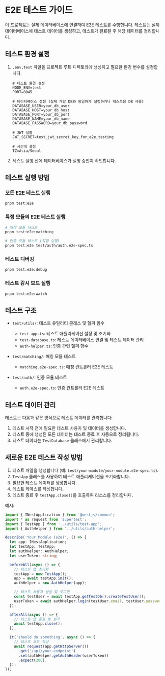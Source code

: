 # E2E 테스트 가이드

이 프로젝트는 실제 데이터베이스에 연결하여 E2E 테스트를 수행합니다. 테스트는 실제 데이터베이스에 테스트 데이터를 생성하고, 테스트가 완료된 후 해당 데이터를 정리합니다.

## 테스트 환경 설정

1. `.env.test` 파일을 프로젝트 루트 디렉토리에 생성하고 필요한 환경 변수를 설정합니다.
   ```
   # 테스트 환경 설정
   NODE_ENV=test
   PORT=8045

   # 데이터베이스 설정 (실제 개발 DB와 동일하게 설정하거나 테스트용 DB 사용)
   DATABASE_USER=your_db_user
   DATABASE_HOST=your_db_host
   DATABASE_PORT=your_db_port
   DATABASE_NAME=your_db_name
   DATABASE_PASSWORD=your_db_password

   # JWT 설정
   JWT_SECRET=test_jwt_secret_key_for_e2e_testing

   # 시간대 설정
   TZ=Asia/Seoul
   ```

2. 테스트 실행 전에 데이터베이스가 실행 중인지 확인합니다.

## 테스트 실행 방법

### 모든 E2E 테스트 실행
```bash
pnpm test:e2e
```

### 특정 모듈의 E2E 테스트 실행
```bash
# 매칭 모듈 테스트
pnpm test:e2e:matching

# 인증 모듈 테스트 (직접 실행)
pnpm test:e2e test/auth/auth.e2e-spec.ts
```

### 테스트 디버깅
```bash
pnpm test:e2e:debug
```

### 테스트 감시 모드 실행
```bash
pnpm test:e2e:watch
```

## 테스트 구조

- `test/utils/`: 테스트 유틸리티 클래스 및 헬퍼 함수
  - `test-app.ts`: 테스트 애플리케이션 설정 및 초기화
  - `test-database.ts`: 테스트 데이터베이스 연결 및 테스트 데이터 관리
  - `auth-helper.ts`: 인증 관련 헬퍼 함수

- `test/matching/`: 매칭 모듈 테스트
  - `matching.e2e-spec.ts`: 매칭 컨트롤러 E2E 테스트

- `test/auth/`: 인증 모듈 테스트
  - `auth.e2e-spec.ts`: 인증 컨트롤러 E2E 테스트

## 테스트 데이터 관리

테스트는 다음과 같은 방식으로 테스트 데이터를 관리합니다:

1. 테스트 시작 전에 필요한 테스트 사용자 및 데이터를 생성합니다.
2. 테스트 중에 생성된 모든 데이터는 테스트 종료 후 자동으로 정리됩니다.
3. 테스트 데이터는 `TestDatabase` 클래스에서 관리합니다.

## 새로운 E2E 테스트 작성 방법

1. 테스트 파일을 생성합니다 (예: `test/your-module/your-module.e2e-spec.ts`).
2. `TestApp` 클래스를 사용하여 테스트 애플리케이션을 초기화합니다.
3. 필요한 테스트 데이터를 생성합니다.
4. 테스트 케이스를 작성합니다.
5. 테스트 종료 후 `testApp.close()`를 호출하여 리소스를 정리합니다.

예시:
```typescript
import { INestApplication } from '@nestjs/common';
import * as request from 'supertest';
import { TestApp } from '../utils/test-app';
import { AuthHelper } from '../utils/auth-helper';

describe('Your Module (e2e)', () => {
  let app: INestApplication;
  let testApp: TestApp;
  let authHelper: AuthHelper;
  let userToken: string;

  beforeAll(async () => {
    // 테스트 앱 초기화
    testApp = new TestApp();
    app = await testApp.init();
    authHelper = new AuthHelper(app);

    // 테스트 사용자 생성 및 로그인
    const testUser = await testApp.getTestDb().createTestUser();
    userToken = await authHelper.login(testUser.email, testUser.password);
  });

  afterAll(async () => {
    // 테스트 앱 종료 및 정리
    await testApp.close();
  });

  it('should do something', async () => {
    // 테스트 코드 작성
    await request(app.getHttpServer())
      .get('/api/your-endpoint')
      .set(authHelper.getAuthHeader(userToken))
      .expect(200);
  });
});
```
